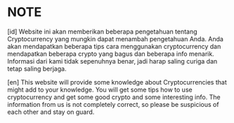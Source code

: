 # NOTE
[id] Website ini akan memberikan beberapa pengetahuan tentang Cryptocurrency yang mungkin dapat menambah pengetahuan Anda. Anda akan mendapatkan beberapa tips cara menggunakan cryptocurrency dan mendapatkan beberapa crypto yang bagus dan beberapa info menarik. Informasi dari kami tidak sepenuhnya benar, jadi harap saling curiga dan tetap saling berjaga.

[en] This website will provide some knowledge about Cryptocurrencies that might add to your knowledge. You will get some tips how to use cryptocurrency and get some good crypto and some interesting info. The information from us is not completely correct, so please be suspicious of each other and stay on guard.
